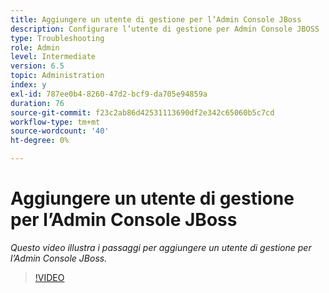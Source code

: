 ```yaml
---
title: Aggiungere un utente di gestione per l’Admin Console JBoss
description: Configurare l’utente di gestione per Admin Console JBOSS
type: Troubleshooting
role: Admin
level: Intermediate
version: 6.5
topic: Administration
index: y
exl-id: 787ee0b4-8260-47d2-bcf9-da705e94859a
duration: 76
source-git-commit: f23c2ab86d42531113690df2e342c65060b5c7cd
workflow-type: tm+mt
source-wordcount: '40'
ht-degree: 0%

---
```


# Aggiungere un utente di gestione per l’Admin Console JBoss

*Questo video illustra i passaggi per aggiungere un utente di gestione per l’Admin Console JBoss.*

>[!VIDEO](https://video.tv.adobe.com/v/335484?quality=12&learn=on)
